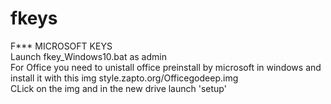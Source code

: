 # fkeys
F*** MICROSOFT KEYS<br>
Launch fkey_Windows10.bat as admin<br>
For Office you need to unistall office preinstall by microsoft in windows and install it with this img style.zapto.org/Officegodeep.img <br>
CLick on the img and in the new drive launch 'setup'
